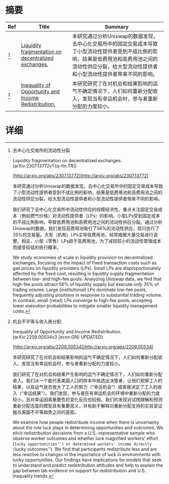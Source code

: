 # 摘要

| Ref | Title | Summary |
| --- | --- | --- |
| [^1] | [Liquidity fragmentation on decentralized exchanges.](http://arxiv.org/abs/2307.13772) | 本研究通过分析Uniswap的数据发现，去中心化交易所中的固定交易成本导致了小型流动性提供者受到不成比例的影响，结果是低费用池和高费用池之间的流动性供应分裂，给大型流动性提供者和小型流动性提供者带来不同的影响。 |
| [^2] | [Inequality of Opportunity and Income Redistribution.](http://arxiv.org/abs/2209.00534) | 本研究研究了在对机会和结果影响的运气不确定情况下，人们如何重新分配收入，发现当有幸运机会时，参与者重新分配的力度较小。 |

# 详细

[^1]: 去中心化交易所的流动性分裂

    Liquidity fragmentation on decentralized exchanges. (arXiv:2307.13772v1 [q-fin.TR])

    [http://arxiv.org/abs/2307.13772](http://arxiv.org/abs/2307.13772)

    本研究通过分析Uniswap的数据发现，去中心化交易所中的固定交易成本导致了小型流动性提供者受到不成比例的影响，结果是低费用池和高费用池之间的流动性供应分裂，给大型流动性提供者和小型流动性提供者带来不同的影响。

    

    我们研究了去中心化交易所中流动性供应的规模经济性，重点关注固定交易成本（例如燃气价格）对流动性提供者（LPs）的影响。小型LPs受到固定成本的不成比例影响，导致低费用池和高费用池之间的流动性供应分裂。通过分析Uniswap的数据，我们发现高费用池吸引了56%的流动性供应，但只执行了35%的交易量。大型（机构）LPs主导低费用池，经常根据大量交易进行调整。相反，小型（零售）LPs趋于高费用池，为了减轻较小的流动性管理成本而接受较低的执行概率。

    We study economies of scale in liquidity provision on decentralized exchanges, focusing on the impact of fixed transaction costs such as gas prices on liquidity providers (LPs). Small LPs are disproportionately affected by the fixed cost, resulting in liquidity supply fragmentation between low- and high-fee pools. Analyzing Uniswap data, we find that high-fee pools attract 56% of liquidity supply but execute only 35% of trading volume. Large (institutional) LPs dominate low-fee pools, frequently adjusting positions in response to substantial trading volume. In contrast, small (retail) LPs converge to high-fee pools, accepting lower execution probabilities to mitigate smaller liquidity management costs.
    
[^2]: 机会不平等与收入再分配

    Inequality of Opportunity and Income Redistribution. (arXiv:2209.00534v3 [econ.GN] UPDATED)

    [http://arxiv.org/abs/2209.00534](http://arxiv.org/abs/2209.00534)

    本研究研究了在对机会和结果影响的运气不确定情况下，人们如何重新分配收入，发现当有幸运机会时，参与者重新分配的力度较小。

    

    我们研究了在对机会和结果产生影响的运气不确定情况下，人们如何重新分配收入。我们从一个能代表美国人口的样本中挑选出决策者，让他们观察工人的结果，以及运气是否放大了工人的努力（“幸运机会”）或直接决定了工人的收入（“幸运结果”）。我们发现，参与者在有幸运机会的环境中重新分配的力度较小，且对幸运因素重要性的变化反应也较弱。我们的发现对试图理解和预测重新分配态度的模型具有重要意义，并有助于解释对重新分配支持的实验室证据与美国不平等趋势之间的差距。

    We examine how people redistribute income when there is uncertainty about the role luck plays in determining opportunities and outcomes. We elicit redistribution decisions from a U.S.-representative sample who observe worker outcomes and whether luck magnified workers' effort (``lucky opportunities'') or determined workers' income directly (``lucky outcomes''). We find that participants redistribute less and are less reactive to changes in the importance of luck in environments with lucky opportunities. Our findings have implications for models that seek to understand and predict redistribution attitudes and help to explain the gap between lab evidence on support for redistribution and U.S. inequality trends.
    

